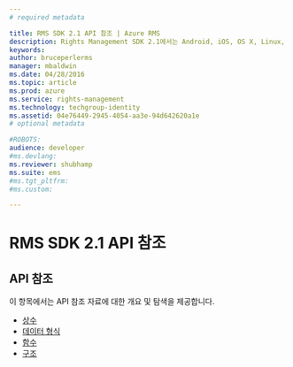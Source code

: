 ```yaml
---
# required metadata

title: RMS SDK 2.1 API 참조 | Azure RMS
description: Rights Management SDK 2.1에서는 Android, iOS, OS X, Linux, Windows Phone, Windows 스토어 등의 여러 운영 체제를 지원합니다.
keywords:
author: bruceperlerms
manager: mbaldwin
ms.date: 04/28/2016
ms.topic: article
ms.prod: azure
ms.service: rights-management
ms.technology: techgroup-identity
ms.assetid: 04e76449-2945-4054-aa3e-94d642620a1e
# optional metadata

#ROBOTS:
audience: developer
#ms.devlang:
ms.reviewer: shubhamp
ms.suite: ems
#ms.tgt_pltfrm:
#ms.custom:

---
```


# RMS SDK 2.1 API 참조 

## API 참조

이 항목에서는 API 참조 자료에 대한 개요 및 탐색을 제공합니다.

- [상수](/rights-management/sdk/2.1/api/win/constants)
- [데이터 형식](/rights-management/sdk/2.1/api/win/data%20types)
- [함수](/rights-management/sdk/2.1/api/win/functions)
- [구조](/rights-management/sdk/2.1/api/win/structures)



<!--HONumber=May16_HO2-->


